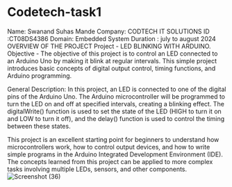 # Codetech-task1
Name: Swanand Suhas Mande
Company: CODTECH IT SOLUTIONS
ID :CT08DS4386
Domain: Embedded System
Duration : july to august 2024
OVERVIEW OF THE PROJECT 
Project - LED BLINKING WITH ARDUINO.
Objective - The objective of this project is to control an LED connected to an Arduino Uno by making it blink at regular intervals. This simple project introduces basic concepts of digital output control, timing functions, and Arduino programming.

General Description:
In this project, an LED is connected to one of the digital pins of the Arduino Uno. The Arduino microcontroller will be programmed to turn the LED on and off at specified intervals, creating a blinking effect. The digitalWrite() function is used to set the state of the LED (HIGH to turn it on and LOW to turn it off), and the delay() function is used to control the timing between these states.

This project is an excellent starting point for beginners to understand how microcontrollers work, how to control output devices, and how to write simple programs in the Arduino Integrated Development Environment (IDE). The concepts learned from this project can be applied to more complex tasks involving multiple LEDs, sensors, and other components.
![Screenshot (36)](https://github.com/user-attachments/assets/c9ce93de-2863-4fd8-92f8-3d6da8ef573a)









